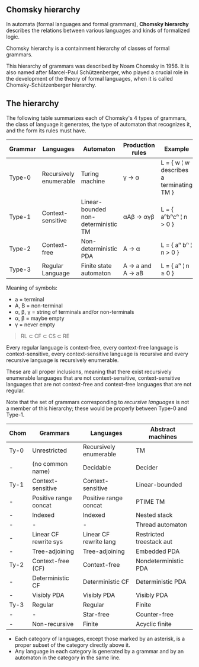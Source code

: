 ## Chomsky hierarchy

In automata (formal languages and formal grammars), **Chomsky hierarchy** describes the relations between various languages and kinds of formalized logic.

Chomsky hierarchy is a containment hierarchy of classes of formal grammars.

This hierarchy of grammars was described by Noam Chomsky in 1956. It is also named after Marcel-Paul Schützenberger, who played a crucial role in the development of the theory of formal languages, when it is called Chomsky-Schützenberger hierarchy.

## The hierarchy

The following table summarizes each of 
Chomsky's 4 types of grammars, 
the class of language it generates, 
the type of automaton that recognizes it, and 
the form its rules must have.


Grammar | Languages               | Automaton                            | Production rules  | Example
--------|-------------------------|--------------------------------------|-------------------|-----------------------------------------------
Type-0  | Recursively enumerable  | Turing machine                       | γ → α             | L = { w      ¦ w describes a terminating TM }
Type-1  | Context-sensitive       | Linear-bounded non-deterministic TM  | αAβ → αγβ         | L = { aⁿbⁿcⁿ ¦ n > 0 }
Type-2  | Context-free            | Non-deterministic PDA                | A → α             | L = { aⁿ bⁿ  ¦ n > 0 }
Type-3  | Regular Language        | Finite state automaton               | A → a and A → aB  | L = { aⁿ     ¦ n ≥ 0 }


Meaning of symbols:
- a = terminal
- A, B = non-terminal
- α, β, γ = string of terminals and/or non-terminals
- α, β = maybe empty
- γ = never empty


>RL ⊂ CF ⊂ CS ⊂ RE

Every regular language is context-free, every context-free language is context-sensitive, every context-sensitive language is recursive and every recursive language is recursively enumerable.

These are all proper inclusions, meaning that there exist recursively enumerable languages that are not context-sensitive, context-sensitive languages that are not context-free and context-free languages that are not regular.

Note that the set of grammars corresponding to *recursive languages* is not a member of this hierarchy; these would be properly between Type-0 and Type-1.



Chom| Grammars             | Languages             | Abstract machines
----|----------------------|-----------------------|--------------------------
Ty-0| Unrestricted         | Recursively enumerable| TM
-   | (no common name)     | Decidable             | Decider
Ty-1| Context-sensitive    | Context-sensitive     | Linear-bounded
-   | Positive range concat| Positive range concat | PTIME TM
-   | Indexed              | Indexed               | Nested stack
-   | -                    | -                     | Thread automaton
-   | Linear CF rewrite sys| Linear CF rewrite lang| Restricted treestack aut
-   | Tree-adjoining       | Tree-adjoining        | Embedded PDA
Ty-2| Context-free (CF)    | Context-free          | Nondeterministic PDA
-   | Deterministic CF     | Deterministic CF      | Deterministic PDA
-   | Visibly PDA          | Visibly PDA           | Visibly PDA
Ty-3| Regular              | Regular               | Finite
-   | -                    | Star-free             | Counter-free
-   | Non-recursive        | Finite                | Acyclic finite



- Each category of languages, except those marked by an asterisk, is a proper subset of the category directly above it.
- Any language in each category is generated by a grammar and by an automaton in the category in the same line.
